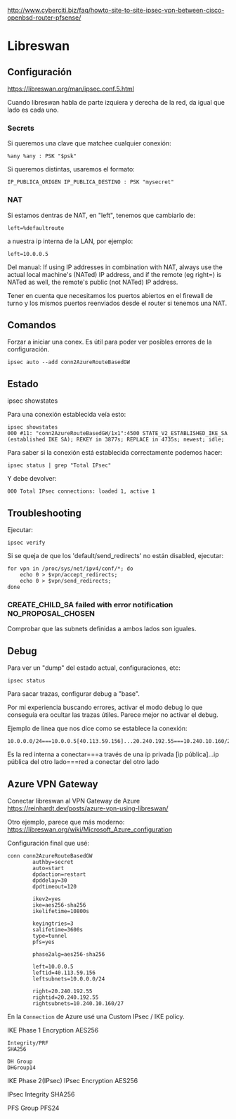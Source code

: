 <http://www.cyberciti.biz/faq/howto-site-to-site-ipsec-vpn-between-cisco-openbsd-router-pfsense/>

# Libreswan

## Configuración

<https://libreswan.org/man/ipsec.conf.5.html>

Cuando libreswan habla de parte izquiera y derecha de la red, da igual que lado es cada uno.

### Secrets

Si queremos una clave que matchee cualquier conexión:

```
%any %any : PSK "$psk"
```

Si queremos distintas, usaremos el formato:

```
IP_PUBLICA_ORIGEN IP_PUBLICA_DESTINO : PSK "mysecret"
```

### NAT

Si estamos dentras de NAT, en "left", tenemos que cambiarlo de:

```
left=%defaultroute
```

a nuestra ip interna de la LAN, por ejemplo:

```
left=10.0.0.5
```

Del manual:
If using IP addresses in combination with NAT, always use the actual local machine's (NATed) IP address, and if the remote (eg right=) is NATed as well, the remote's public (not NATed) IP address.

Tener en cuenta que necesitamos los puertos abiertos en el firewall de turno y los mismos puertos reenviados desde el router si tenemos una NAT.

## Comandos

Forzar a iniciar una conex. Es útil para poder ver posibles errores de la configuración.

```
ipsec auto --add conn2AzureRouteBasedGW
```

## Estado

ipsec showstates

Para una conexión establecida veía esto:

```
ipsec showstates
000 #11: "conn2AzureRouteBasedGW/1x1":4500 STATE_V2_ESTABLISHED_IKE_SA (established IKE SA); REKEY in 3877s; REPLACE in 4735s; newest; idle;
```

Para saber si la conexión está establecida correctamente podemos hacer:

```
ipsec status | grep "Total IPsec"
```

Y debe devolver:

```
000 Total IPsec connections: loaded 1, active 1
```

## Troubleshooting

Ejecutar:

```
ipsec verify
```

Si se queja de que los 'default/send_redirects' no están disabled, ejecutar:

```
for vpn in /proc/sys/net/ipv4/conf/*; do
    echo 0 > $vpn/accept_redirects;
    echo 0 > $vpn/send_redirects;
done
```

### CREATE_CHILD_SA failed with error notification NO_PROPOSAL_CHOSEN

Comprobar que las subnets definidas a ambos lados son iguales.

## Debug

Para ver un "dump" del estado actual, configuraciones, etc:

```
ipsec status
```

Para sacar trazas, configurar debug a "base".

Por mi experiencia buscando errores, activar el modo debug lo que conseguía era ocultar las trazas útiles. Parece mejor no activar el debug.

Ejemplo de línea que nos dice como se establece la conexión:

```
10.0.0.0/24===10.0.0.5[40.113.59.156]...20.240.192.55===10.240.10.160/27
```

Es la red interna a conectar===a través de una ip privada [ip pública]...ip pública del otro lado===red a conectar del otro lado

## Azure VPN Gateway

Conectar libreswan al VPN Gateway de Azure
<https://reinhardt.dev/posts/azure-vpn-using-libreswan/>

Otro ejemplo, parece que más moderno:
<https://libreswan.org/wiki/Microsoft_Azure_configuration>

Configuración final que usé:

```
conn conn2AzureRouteBasedGW
        authby=secret
        auto=start
        dpdaction=restart
        dpddelay=30
        dpdtimeout=120

        ikev2=yes
        ike=aes256-sha256
        ikelifetime=10800s

        keyingtries=3
        salifetime=3600s
        type=tunnel
        pfs=yes

        phase2alg=aes256-sha256

        left=10.0.0.5
        leftid=40.113.59.156
        leftsubnets=10.0.0.0/24

        right=20.240.192.55
        rightid=20.240.192.55
        rightsubnets=10.240.10.160/27
```

En la `Connection` de Azure usé una Custom IPsec / IKE policy.

IKE Phase 1
Encryption
AES256

    Integrity/PRF
    SHA256

    DH Group
    DHGroup14

IKE Phase 2(IPsec)
IPsec Encryption
AES256

IPsec Integrity
SHA256

PFS Group
PFS24
